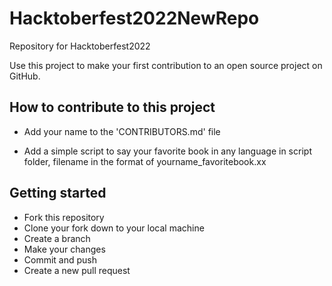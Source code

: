 # Hacktoberfest2022NewRepo
Repository for Hacktoberfest2022

Use this project to make your first contribution to an open source project on GitHub.

## How to contribute to this project

* Add your name to the 'CONTRIBUTORS.md' file
    
* Add a simple script to say your favorite book in any language in script folder, filename in the format of yourname_favoritebook.xx

## Getting started
* Fork this repository
* Clone your fork down to your local machine
* Create a branch
* Make your changes
* Commit and push
* Create a new pull request
